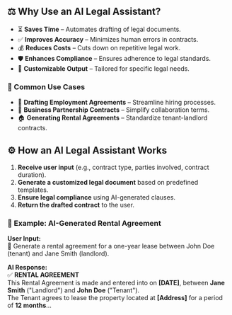 ## ⚖️ Why Use an AI Legal Assistant?

- ⏳ **Saves Time** – Automates drafting of legal documents.  
- ✅ **Improves Accuracy** – Minimizes human errors in contracts.  
- 💰 **Reduces Costs** – Cuts down on repetitive legal work.  
- 🛡️ **Enhances Compliance** – Ensures adherence to legal standards.  
- 🎯 **Customizable Output** – Tailored for specific legal needs.  

### 📌 Common Use Cases
- 📝 **Drafting Employment Agreements** – Streamline hiring processes.  
- 🤝 **Business Partnership Contracts** – Simplify collaboration terms.  
- 🏠 **Generating Rental Agreements** – Standardize tenant-landlord contracts.  

## ⚙️ How an AI Legal Assistant Works

1. **Receive user input** (e.g., contract type, parties involved, contract duration).  
2. **Generate a customized legal document** based on predefined templates.  
3. **Ensure legal compliance** using AI-generated clauses.  
4. **Return the drafted contract** to the user.  

### 📌 Example: AI-Generated Rental Agreement

**User Input:**  
💬 Generate a rental agreement for a one-year lease between John Doe (tenant) and Jane Smith (landlord).  

**AI Response:**  
✅ **RENTAL AGREEMENT**  
This Rental Agreement is made and entered into on **[DATE]**, between **Jane Smith** ("Landlord") and **John Doe** ("Tenant").  
The Tenant agrees to lease the property located at **[Address]** for a period of **12 months**...  
